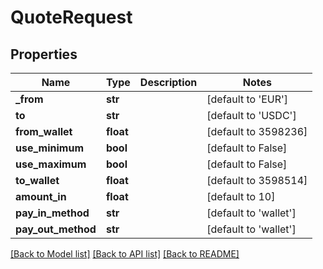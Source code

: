 # QuoteRequest

## Properties
Name | Type | Description | Notes
------------ | ------------- | ------------- | -------------
**_from** | **str** |  | [default to 'EUR']
**to** | **str** |  | [default to 'USDC']
**from_wallet** | **float** |  | [default to 3598236]
**use_minimum** | **bool** |  | [default to False]
**use_maximum** | **bool** |  | [default to False]
**to_wallet** | **float** |  | [default to 3598514]
**amount_in** | **float** |  | [default to 10]
**pay_in_method** | **str** |  | [default to 'wallet']
**pay_out_method** | **str** |  | [default to 'wallet']

[[Back to Model list]](../README.md#documentation-for-models) [[Back to API list]](../README.md#documentation-for-api-endpoints) [[Back to README]](../README.md)

